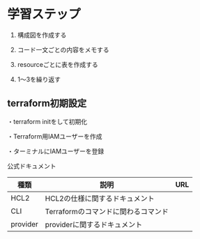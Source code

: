 # 学習ステップ

1. 構成図を作成する

2. コード一文ごとの内容をメモする

3. resourceごとに表を作成する

4. 1〜3を繰り返す

## terraform初期設定
・terraform initをして初期化

・Terraform用IAMユーザーを作成

・ターミナルにIAMユーザーを登録

公式ドキュメント

|  種類  |  説明  |  URL  |
|  ----  |  ----  |  ----  |
|  HCL2  |  HCL2の仕様に関するドキュメント  ||
|  CLI  |  Terraformのコマンドに関わるコマンド  ||
|  provider  |  providerに関するドキュメント  ||
